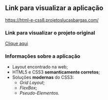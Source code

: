 ## Link para visualizar a aplicação
<https://html-e-css8.projetoslucasbargas.com/>

### Link para visualizar o projeto original
[Clique aqui](https://www.figma.com/file/ebqblHvq40LNUtr5hKzztB/Hotel-Booking-Freebie?node-id=11%3A210)

### Informações sobre a aplicação
* Layout encontrado na web; 
* HTML5 e CSS3 **semanticamente corretos**;
* Soluções **modernas** do CSS3: 
    * *Grid Layout*;
    * *FlexBox*;
    * *Pseudo-Elementos.*